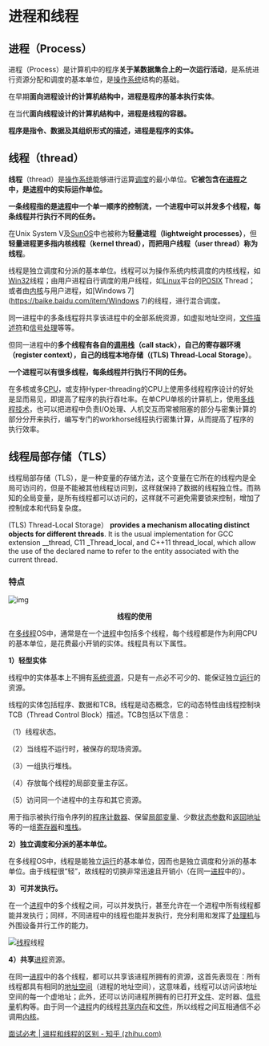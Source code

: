 # 进程和线程

## 进程（Process）

进程（Process）是计算机中的程序**关于某数据集合上的一次运行活动**，是系统进行资源分配和调度的基本单位，是[操作系统](https://baike.baidu.com/item/操作系统)结构的基础。

在早期**面向进程设计的计算机结构中，进程是程序的基本执行实体**。

在当代**面向线程设计的计算机结构中，进程是线程的容器。**

**程序是指令、数据及其组织形式的描述，进程是程序的实体。**

## 线程（thread）

**线程**（thread）是[操作系统](https://baike.baidu.com/item/操作系统)能够进行运算[调度](https://baike.baidu.com/item/调度)的最小单位。**它被包含在[进程](https://baike.baidu.com/item/进程)之中，是[进程](https://baike.baidu.com/item/进程)中的实际运作单位。**

**一条线程指的是[进程](https://baike.baidu.com/item/进程)中一个单一顺序的控制流，一个进程中可以并发多个线程，每条线程并行执行不同的任务。**

在Unix System V及[SunOS](https://baike.baidu.com/item/SunOS)中也被称为**轻量进程（lightweight processes）**，但**轻量进程更多指内核线程（kernel thread），而把用户线程（user thread）称为线程**。

线程是独立调度和分派的基本单位。线程可以为操作系统内核调度的内核线程，如[Win32](https://baike.baidu.com/item/Win32)线程；由用户进程自行调度的用户线程，如[Linux](https://baike.baidu.com/item/Linux/27050)平台的[POSIX](https://baike.baidu.com/item/POSIX/3792413) Thread；或者由[内核](https://baike.baidu.com/item/内核)与用户进程，如[Windows 7](https://baike.baidu.com/item/Windows 7)的线程，进行混合调度。

同一进程中的多条线程将共享该进程中的全部系统资源，如虚拟地址空间，[文件描述符](https://baike.baidu.com/item/文件描述符)和[信号处理](https://baike.baidu.com/item/信号处理)等等。

但同一进程中的**多个线程有各自的[调用栈](https://baike.baidu.com/item/调用栈)（call stack），自己的寄存器环境（register context），自己的线程本地存储（(TLS) Thread-Local Storage）**。

**一个进程可以有很多线程，每条线程并行执行不同的任务。**

在多核或多[CPU](https://baike.baidu.com/item/CPU/120556)，或支持Hyper-threading的CPU上使用多线程程序设计的好处是显而易见，即提高了程序的执行吞吐率。在单CPU单核的计算机上，使用[多线程技术](https://baike.baidu.com/item/多线程技术/5764231)，也可以把进程中负责I/O处理、人机交互而常被阻塞的部分与密集计算的部分分开来执行，编写专门的workhorse线程执行密集计算，从而提高了程序的执行效率。

## 线程局部存储（TLS）

线程局部存储（TLS），是一种变量的存储方法，这个变量在它所在的线程内是全局可访问的，但是不能被其他线程访问到，这样就保持了数据的线程独立性。而熟知的全局变量，是所有线程都可以访问的，这样就不可避免需要锁来控制，增加了控制成本和代码复杂度。

(TLS) Thread-Local Storage） **provides a mechanism allocating distinct objects for different threads**. It is the usual implementation for GCC extension __thread, C11 _Thread_local, and C++11 thread_local, which allow the use of the declared name to refer to the entity associated with the current thread.

### 特点

![img](https://i.loli.net/2021/08/31/Sb9rCKYnjJ8NMI2.gif)

<center><b>线程的使用</b></center>

在[多线程](https://baike.baidu.com/item/多线程)OS中，通常是在一个[进程](https://baike.baidu.com/item/进程)中包括多个线程，每个线程都是作为利用CPU的基本单位，是花费最小开销的实体。线程具有以下属性。

**1）轻型实体**

线程中的实体基本上不拥有[系统资源](https://baike.baidu.com/item/系统资源)，只是有一点必不可少的、能保证独立[运行](https://baike.baidu.com/item/运行)的资源。

线程的实体包括程序、数据和TCB。线程是动态概念，它的动态特性由线程控制块TCB（Thread Control Block）描述。TCB包括以下信息：

（1）线程状态。

（2）当线程不运行时，被保存的现场资源。

（3）一组执行堆栈。

（4）存放每个线程的局部变量主存区。

（5）访问同一个进程中的主存和其它资源。

用于指示被执行指令序列的[程序计数器](https://baike.baidu.com/item/程序计数器)、保留[局部变量](https://baike.baidu.com/item/局部变量)、少数[状态参数](https://baike.baidu.com/item/状态参数)和[返回地址](https://baike.baidu.com/item/返回地址)等的一组[寄存器](https://baike.baidu.com/item/寄存器)和[堆栈](https://baike.baidu.com/item/堆栈)。

**2）独立调度和分派的基本单位。**

在多线程OS中，线程是能独立[运行](https://baike.baidu.com/item/运行)的基本单位，因而也是独立调度和分派的基本单位。由于线程很“轻”，故线程的切换非常迅速且开销小（在同一[进程](https://baike.baidu.com/item/进程)中的）。

**3）可并发执行。**

在一个[进程](https://baike.baidu.com/item/进程)中的多个线程之间，可以并发执行，甚至允许在一个进程中所有线程都能并发执行；同样，不同进程中的线程也能并发执行，充分利用和发挥了[处理机](https://baike.baidu.com/item/处理机)与外围设备并行工作的能力。

[![线程](https://i.loli.net/2021/08/31/3qIkGuyhr9noDYT.jpg)](https://baike.baidu.com/pic/线程/103101/0/a583631edbe8bbb41ad57610?fr=lemma&ct=single)线程

**4）共享**[进程](https://baike.baidu.com/item/进程)资源。

在同一[进程](https://baike.baidu.com/item/进程)中的各个线程，都可以共享该进程所拥有的资源，这首先表现在：所有线程都具有相同的[地址空间](https://baike.baidu.com/item/地址空间)（进程的地址空间），这意味着，线程可以访问该地址空间的每一个虚地址；此外，还可以访问进程所拥有的已打开[文件](https://baike.baidu.com/item/文件)、定时器、[信号量](https://baike.baidu.com/item/信号量)机构等。由于同一个[进程](https://baike.baidu.com/item/进程)内的线程[共享内存](https://baike.baidu.com/item/共享内存)和[文件](https://baike.baidu.com/item/文件)，所以线程之间互相通信不必调用[内核](https://baike.baidu.com/item/内核)。



[面试必考 | 进程和线程的区别 - 知乎 (zhihu.com)](https://zhuanlan.zhihu.com/p/114453309)